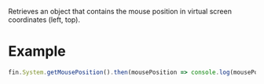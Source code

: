 Retrieves an object that contains the mouse position in virtual screen coordinates (left, top).
# Example
```js
fin.System.getMousePosition().then(mousePosition => console.log(mousePosition)).catch(err => console.log(err));
```
